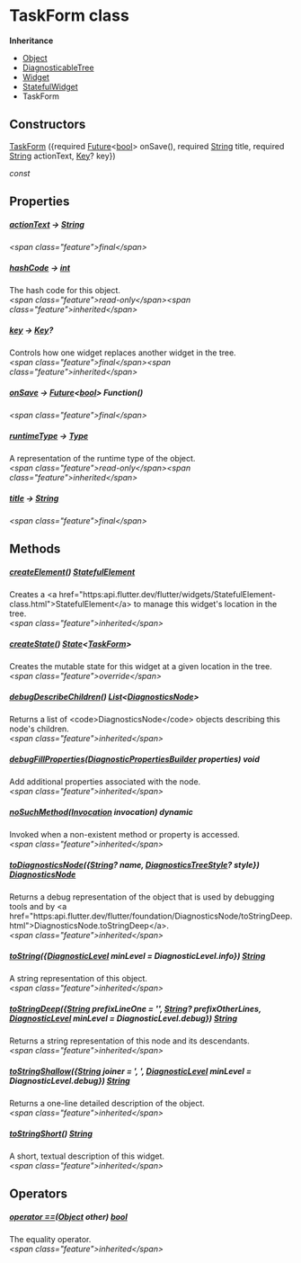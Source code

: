 


# TaskForm class












**Inheritance**

- [Object](https:api.flutter.dev/flutter/dart-core/Object-class.html)
- [DiagnosticableTree](https:api.flutter.dev/flutter/foundation/DiagnosticableTree-class.html)
- [Widget](https:api.flutter.dev/flutter/widgets/Widget-class.html)
- [StatefulWidget](https:api.flutter.dev/flutter/widgets/StatefulWidget-class.html)
- TaskForm








## Constructors

[TaskForm](../widgets_task_form/TaskForm/TaskForm.md) (\{required [Future](https:api.flutter.dev/flutter/dart-async/Future-class.html)&lt;[bool](https:api.flutter.dev/flutter/dart-core/bool-class.html)\> onSave(), required [String](https:api.flutter.dev/flutter/dart-core/String-class.html) title, required [String](https:api.flutter.dev/flutter/dart-core/String-class.html) actionText, [Key](https:api.flutter.dev/flutter/foundation/Key-class.html)? key\})

  _const_ 


## Properties

##### [actionText](../widgets_task_form/TaskForm/actionText.md) &#8594; [String](https:api.flutter.dev/flutter/dart-core/String-class.html)



  
_\<span class="feature"\>final\</span\>_



##### [hashCode](https:api.flutter.dev/flutter/widgets/Widget/hashCode.html) &#8594; [int](https:api.flutter.dev/flutter/dart-core/int-class.html)



The hash code for this object.  
_\<span class="feature"\>read-only\</span\>\<span class="feature"\>inherited\</span\>_



##### [key](https:api.flutter.dev/flutter/widgets/Widget/key.html) &#8594; [Key](https:api.flutter.dev/flutter/foundation/Key-class.html)?



Controls how one widget replaces another widget in the tree.  
_\<span class="feature"\>final\</span\>\<span class="feature"\>inherited\</span\>_



##### [onSave](../widgets_task_form/TaskForm/onSave.md) &#8594; [Future](https:api.flutter.dev/flutter/dart-async/Future-class.html)&lt;[bool](https:api.flutter.dev/flutter/dart-core/bool-class.html)\> Function()



  
_\<span class="feature"\>final\</span\>_



##### [runtimeType](https:api.flutter.dev/flutter/dart-core/Object/runtimeType.html) &#8594; [Type](https:api.flutter.dev/flutter/dart-core/Type-class.html)



A representation of the runtime type of the object.  
_\<span class="feature"\>read-only\</span\>\<span class="feature"\>inherited\</span\>_



##### [title](../widgets_task_form/TaskForm/title.md) &#8594; [String](https:api.flutter.dev/flutter/dart-core/String-class.html)



  
_\<span class="feature"\>final\</span\>_





## Methods

##### [createElement](https:api.flutter.dev/flutter/widgets/StatefulWidget/createElement.html)() [StatefulElement](https:api.flutter.dev/flutter/widgets/StatefulElement-class.html)



Creates a \<a href="https:api.flutter.dev/flutter/widgets/StatefulElement-class.html"\>StatefulElement\</a\> to manage this widget's location in the tree.  
_\<span class="feature"\>inherited\</span\>_



##### [createState](../widgets_task_form/TaskForm/createState.md)() [State](https:api.flutter.dev/flutter/widgets/State-class.html)&lt;[TaskForm](../widgets_task_form/TaskForm-class.md)\>



Creates the mutable state for this widget at a given location in the tree.  
_\<span class="feature"\>override\</span\>_



##### [debugDescribeChildren](https:api.flutter.dev/flutter/foundation/DiagnosticableTree/debugDescribeChildren.html)() [List](https:api.flutter.dev/flutter/dart-core/List-class.html)&lt;[DiagnosticsNode](https:api.flutter.dev/flutter/foundation/DiagnosticsNode-class.html)\>



Returns a list of \<code\>DiagnosticsNode\</code\> objects describing this node's
children.  
_\<span class="feature"\>inherited\</span\>_



##### [debugFillProperties](https:api.flutter.dev/flutter/widgets/Widget/debugFillProperties.html)([DiagnosticPropertiesBuilder](https:api.flutter.dev/flutter/foundation/DiagnosticPropertiesBuilder-class.html) properties) void



Add additional properties associated with the node.  
_\<span class="feature"\>inherited\</span\>_



##### [noSuchMethod](https:api.flutter.dev/flutter/dart-core/Object/noSuchMethod.html)([Invocation](https:api.flutter.dev/flutter/dart-core/Invocation-class.html) invocation) dynamic



Invoked when a non-existent method or property is accessed.  
_\<span class="feature"\>inherited\</span\>_



##### [toDiagnosticsNode](https:api.flutter.dev/flutter/foundation/DiagnosticableTree/toDiagnosticsNode.html)(\{[String](https:api.flutter.dev/flutter/dart-core/String-class.html)? name, [DiagnosticsTreeStyle](https:api.flutter.dev/flutter/foundation/DiagnosticsTreeStyle.html)? style\}) [DiagnosticsNode](https:api.flutter.dev/flutter/foundation/DiagnosticsNode-class.html)



Returns a debug representation of the object that is used by debugging
tools and by \<a href="https:api.flutter.dev/flutter/foundation/DiagnosticsNode/toStringDeep.html"\>DiagnosticsNode.toStringDeep\</a\>.  
_\<span class="feature"\>inherited\</span\>_



##### [toString](https:api.flutter.dev/flutter/foundation/Diagnosticable/toString.html)(\{[DiagnosticLevel](https:api.flutter.dev/flutter/foundation/DiagnosticLevel.html) minLevel = DiagnosticLevel.info\}) [String](https:api.flutter.dev/flutter/dart-core/String-class.html)



A string representation of this object.  
_\<span class="feature"\>inherited\</span\>_



##### [toStringDeep](https:api.flutter.dev/flutter/foundation/DiagnosticableTree/toStringDeep.html)(\{[String](https:api.flutter.dev/flutter/dart-core/String-class.html) prefixLineOne = '', [String](https:api.flutter.dev/flutter/dart-core/String-class.html)? prefixOtherLines, [DiagnosticLevel](https:api.flutter.dev/flutter/foundation/DiagnosticLevel.html) minLevel = DiagnosticLevel.debug\}) [String](https:api.flutter.dev/flutter/dart-core/String-class.html)



Returns a string representation of this node and its descendants.  
_\<span class="feature"\>inherited\</span\>_



##### [toStringShallow](https:api.flutter.dev/flutter/foundation/DiagnosticableTree/toStringShallow.html)(\{[String](https:api.flutter.dev/flutter/dart-core/String-class.html) joiner = ', ', [DiagnosticLevel](https:api.flutter.dev/flutter/foundation/DiagnosticLevel.html) minLevel = DiagnosticLevel.debug\}) [String](https:api.flutter.dev/flutter/dart-core/String-class.html)



Returns a one-line detailed description of the object.  
_\<span class="feature"\>inherited\</span\>_



##### [toStringShort](https:api.flutter.dev/flutter/widgets/Widget/toStringShort.html)() [String](https:api.flutter.dev/flutter/dart-core/String-class.html)



A short, textual description of this widget.  
_\<span class="feature"\>inherited\</span\>_





## Operators

##### [operator ==](https:api.flutter.dev/flutter/widgets/Widget/operator_equals.html)([Object](https:api.flutter.dev/flutter/dart-core/Object-class.html) other) [bool](https:api.flutter.dev/flutter/dart-core/bool-class.html)



The equality operator.  
_\<span class="feature"\>inherited\</span\>_















